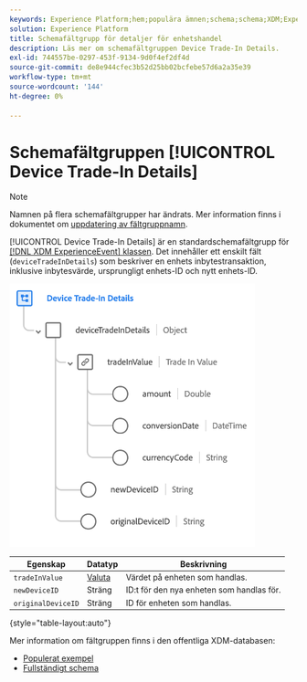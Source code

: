 ```yaml
---
keywords: Experience Platform;hem;populära ämnen;schema;schema;XDM;ExperienceEvent;fields;schemas;Schema design;field group;field group;device;trade in;trade in;trade in;
solution: Experience Platform
title: Schemafältgrupp för detaljer för enhetshandel
description: Läs mer om schemafältgruppen Device Trade-In Details.
exl-id: 744557be-0297-453f-9134-9d0f4ef2df4d
source-git-commit: de8e944cfec3b52d25bb02bcfebe57d6a2a35e39
workflow-type: tm+mt
source-wordcount: '144'
ht-degree: 0%

---
```


# Schemafältgruppen [!UICONTROL Device Trade-In Details]

>[!NOTE]
>
>Namnen på flera schemafältgrupper har ändrats. Mer information finns i dokumentet om [uppdatering av fältgruppnamn](../name-updates.md).

[!UICONTROL Device Trade-In Details] är en standardschemafältgrupp för [[!DNL XDM ExperienceEvent] klassen](../../classes/experienceevent.md). Det innehåller ett enskilt fält (`deviceTradeInDetails`) som beskriver en enhets inbytestransaktion, inklusive inbytesvärde, ursprungligt enhets-ID och nytt enhets-ID.

![Struktur för detaljer om inbyte av enheter](../../images/field-groups/device-trade-in-details.png)

| Egenskap | Datatyp | Beskrivning |
| --- | --- | --- |
| `tradeInValue` | [Valuta](../../data-types/currency.md) | Värdet på enheten som handlas. |
| `newDeviceID` | Sträng | ID:t för den nya enheten som handlas för. |
| `originalDeviceID` | Sträng | ID för enheten som handlas. |

{style="table-layout:auto"}

Mer information om fältgruppen finns i den offentliga XDM-databasen:

* [Populerat exempel](https://github.com/adobe/xdm/blob/master/components/fieldgroups/experience-event/industry-verticals/experienceevent-device-trade-in-details.example.1.json)
* [Fullständigt schema](https://github.com/adobe/xdm/blob/master/components/fieldgroups/experience-event/industry-verticals/experienceevent-device-trade-in-details.schema.json)
